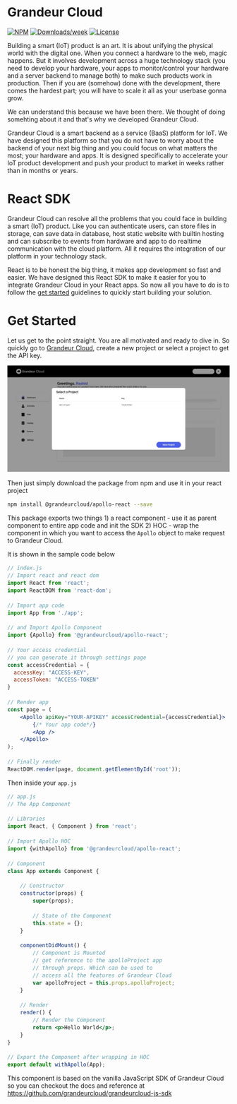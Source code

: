 # Grandeur Cloud

[![NPM](https://img.shields.io/npm/v/@grandeurcloud/apollo-react.svg)](https://www.npmjs.com/package/@grandeurcloud/apollo-react) 
[![Downloads/week](https://img.shields.io/npm/dw/@grandeurcloud/apollo-react.svg)](https://npmjs.org/package/@grandeurcloud/apollo-react)
[![License](https://img.shields.io/npm/l/@grandeurcloud/apollo-react.svg)](https://github.com/grandeurtech/grandeurcloud-react-sdk/blob/master/package.json)

Building a smart (IoT) product is an art. It is about unifying the physical world with the digital one. When you connect a hardware to the web, magic happens. But it involves development across a huge technology stack (you need to develop your hardware, your apps to monitor/control your hardware and a server backend to manage both) to make such products work in production. Then if you are (somehow) done with the development, there comes the hardest part; you will have to scale it all as your userbase gonna grow.

We can understand this because we have been there. We thought of doing somehting about it and that's why we developed Grandeur Cloud.

Grandeur Cloud is a smart backend as a service (BaaS) platform for IoT. We have designed this platform so that you do not have to worry about the backend of your next big thing and you could focus on what matters the most; your hardware and apps. It is designed specifically to accelerate your IoT product development and push your product to market in weeks rather than in months or years.  

# React SDK
Grandeur Cloud can resolve all the problems that you could face in building a smart (IoT) product. Like you can authenticate users, can store files in storage, can save data in database, host static website with builtin hosting and can subscribe to events from hardware and app to do realtime communication with the cloud platform. All it requires the integration of our platform in your technology stack.

React is to be honest the big thing, it makes app development so fast and easier. We have designed this React SDK to make it easier for you to integrate Grandeur Cloud in your React apps. So now all you have to do is to follow the [get started](#get-started) guidelines to quickly start building your solution. 

# Get Started
Let us get to the point straight. You are all motivated and ready to dive in. So quickly go to [Grandeur Cloud](https://cloud.grandeur.tech/), create a new project or select a project to get the API key.

![Select a project at Grandeur Cloud Dashboard](/images/select-project.jpeg)

Then just simply download the package from npm and use it in your react project

```bash
npm install @grandeurcloud/apollo-react --save
```
This package exports two things 1) a react component - use it as parent component to entire app code and init the SDK 2) HOC - wrap the component in which you want to access the `Apollo` object to make request to Grandeur Cloud.

It is shown in the sample code below

```jsx
// index.js
// Import react and react dom
import React from 'react';
import ReactDOM from 'react-dom';

// Import app code
import App from './app';

// and Import Apollo Component
import {Apollo} from '@grandeurcloud/apollo-react';

// Your access credential
// you can generate it through settings page
const accessCredential = {
  accessKey: "ACCESS-KEY",
  accessToken: "ACCESS-TOKEN"
}

// Render app
const page = (
    <Apollo apiKey="YOUR-APIKEY" accessCredential={accessCredential}>
        {/* Your app code*/}
        <App />
    </Apollo>
);

// Finally render
ReactDOM.render(page, document.getElementById('root'));
```

Then inside your `app.js`

```jsx
// app.js
// The App Component

// Libraries
import React, { Component } from 'react';

// Import Apollo HOC
import {withApollo} from '@grandeurcloud/apollo-react';

// Component
class App extends Component {

    // Constructor
    constructor(props) {
        super(props);

        // State of the Component
        this.state = {};
    }

    componentDidMount() {
        // Component is Mounted
        // get reference to the apolloProject app
        // through props. Which can be used to 
        // access all the features of Grandeur Cloud
        var apolloProject = this.props.apolloProject;
    }
    
    // Render
    render() { 
        // Render the Component
        return <p>Hello World</p>;
    }
}

// Export the Component after wrapping in HOC
export default withApollo(App);
```
This component is based on the vanilla JavaScript SDK of Grandeur Cloud so you can checkout the docs and reference at https://github.com/grandeurcloud/grandeurcloud-js-sdk